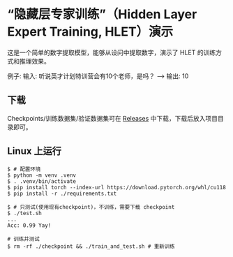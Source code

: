 # “隐藏层专家训练”（Hidden Layer Expert Training, HLET）演示

这是一个简单的数字提取模型，能够从设问中提取数字，演示了 HLET 的训练方式和推理效果。

例子: 输入: 听说英才计划特训营会有10个老师，是吗？ --> 输出: 10

## 下载

Checkpoints/训练数据集/验证数据集可在 [Releases](https://github.com/FlysoftBeta/hlet-poc/releases) 中下载，下载后放入项目目录即可。

## Linux 上运行

```shell
$ # 配置环境
$ python -m venv .venv
$ . .venv/bin/activate
$ pip install torch --index-url https://download.pytorch.org/whl/cu118
$ pip install -r ./requirements.txt

$ # 只测试(使用现有checkpoint)，不训练，需要下载 checkpoint
$ ./test.sh
...
Acc: 0.99 Yay!

# 训练并测试
$ rm -rf ./checkpoint && ./train_and_test.sh # 重新训练
```